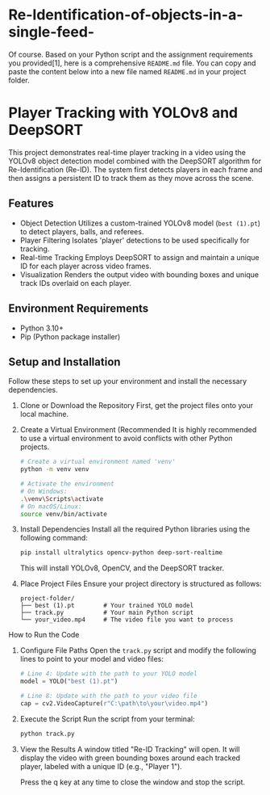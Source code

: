 # Re-Identification-of-objects-in-a-single-feed-
Of course. Based on your Python script and the assignment requirements you provided[1], here is a comprehensive `README.md` file. You can copy and paste the content below into a new file named `README.md` in your project folder.

# Player Tracking with YOLOv8 and DeepSORT

This project demonstrates real-time player tracking in a video using the YOLOv8 object detection model combined with the DeepSORT algorithm for Re-Identification (Re-ID). The system first detects players in each frame and then assigns a persistent ID to track them as they move across the scene.

## Features
*   Object Detection Utilizes a custom-trained YOLOv8 model (`best (1).pt`) to detect players, balls, and referees.
*   Player Filtering Isolates 'player' detections to be used specifically for tracking.
*   Real-time Tracking Employs DeepSORT to assign and maintain a unique ID for each player across video frames.
*   Visualization Renders the output video with bounding boxes and unique track IDs overlaid on each player.

## Environment Requirements
*   Python 3.10+
*   Pip (Python package installer)

## Setup and Installation

Follow these steps to set up your environment and install the necessary dependencies.

1. Clone or Download the Repository
   First, get the project files onto your local machine.

2. Create a Virtual Environment (Recommended
   It is highly recommended to use a virtual environment to avoid conflicts with other Python projects.
   ```bash
   # Create a virtual environment named 'venv'
   python -m venv venv

   # Activate the environment
   # On Windows:
   .\venv\Scripts\activate
   # On macOS/Linux:
   source venv/bin/activate
   ```

3. Install Dependencies
   Install all the required Python libraries using the following command:
   ```bash
   pip install ultralytics opencv-python deep-sort-realtime
   ```
   This will install YOLOv8, OpenCV, and the DeepSORT tracker.

4. Place Project Files
   Ensure your project directory is structured as follows:
   ```
   project-folder/
   ├── best (1).pt        # Your trained YOLO model
   ├── track.py           # Your main Python script
   └── your_video.mp4     # The video file you want to process
   ```

 How to Run the Code

1. Configure File Paths
   Open the `track.py` script and modify the following lines to point to your model and video files:

   ```python
   # Line 4: Update with the path to your YOLO model
   model = YOLO("best (1).pt")

   # Line 8: Update with the path to your video file
   cap = cv2.VideoCapture(r"C:\path\to\your\video.mp4")
   ```

2. Execute the Script
   Run the script from your terminal:
   ```bash
   python track.py
   ```

3. View the Results
   A window titled "Re-ID Tracking" will open. It will display the video with green bounding boxes around each tracked player, labeled with a unique ID (e.g., "Player 1").

   Press the q key at any time to close the window and stop the script.
